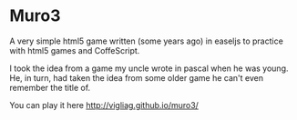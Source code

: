 # Muro3 #

A very simple html5 game written (some years ago) in easeljs to practice with html5 games and CoffeScript.

I took the idea from a game my uncle wrote in pascal when he was young. He, in turn, had taken the idea from some older game he can't even remember the title of.

You can play it here http://vigliag.github.io/muro3/
